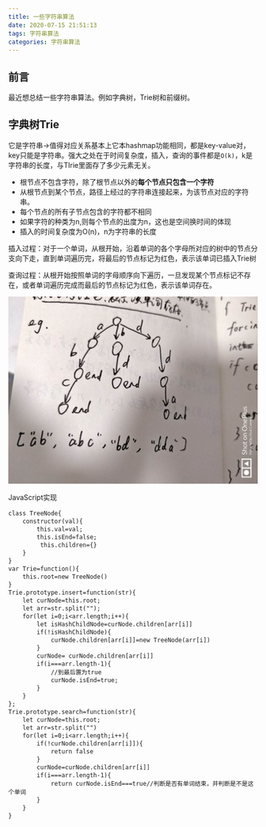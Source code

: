 ```yaml
---
title: 一些字符串算法
date: 2020-07-15 21:51:13
tags: 字符串算法
categories: 字符串算法
---
```

## 前言
最近想总结一些字符串算法。例如字典树，Trie树和前缀树。
## 字典树Trie
它是字符串->值得对应关系基本上它本hashmap功能相同，都是key-value对，key只能是字符串。强大之处在于时间复杂度，插入，查询的事件都是`O(k)`，k是字符串的长度，与TIrie里面存了多少元素无关。

* 根节点不包含字符，除了根节点以外的**每个节点只包含一个字符**
* 从根节点到某个节点，路径上经过的字符串连接起来，为该节点对应的字符串。
* 每个节点的所有子节点包含的字符都不相同
* 如果字符的种类为n,则每个节点的出度为n，这也是空间换时间的体现
* 插入的时间复杂度为O(n)，n为字符串的长度


插入过程：对于一个单词，从根开始，沿着单词的各个字母所对应的树中的节点分支向下走，直到单词遍历完，将最后的节点标记为红色，表示该单词已插入Trie树

查询过程：从根开始按照单词的字母顺序向下遍历，一旦发现某个节点标记不存在，或者单词遍历完成而最后的节点标记为红色，表示该单词存在。

![trie.jpg](一些字符串算法/trie.jpg)

JavaScript实现
```
class TreeNode{
    constructor(val){
        this.val=val;
        this.isEnd=false;
         this.children={}
    }
}
var Trie=function(){
    this.root=new TreeNode()
}
Trie.prototype.insert=function(str){
    let curNode=this.root;
    let arr=str.split("");
    for(let i=0;i<arr.length;i++){
        let isHashChildNode=curNode.children[arr[i]]
        if(!isHashChildNode){
            curNode.children[arr[i]]=new TreeNode(arr[i])
        }
        curNode= curNode.children[arr[i]]
        if(i===arr.length-1){
            //到最后置为true
            curNode.isEnd=true;
        }
    }
};
Trie.prototype.search=function(str){
    let curNode=this.root;
    let arr=str.split("")
    for(let i=0;i<arr.length;i++){
        if(!curNode.children[arr[i]]){
            return false
        }
        curNode=curNode.children[arr[i]]
        if(i===arr.length-1){
            return curNode.isEnd===true//判断是否有单词结束，并判断是不是这个单词
        }
    }
}

```
